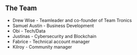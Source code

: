 ## The Team

* Drew Wise - Teamleader and co-founder of Team Tronics
* Samuel Austin - Business Development
* Obi - Tech/Data
* Justinas  - Cybersecurity and Blockchain
* Fabrice - Technical account manager
* Kilroy - Community manager







